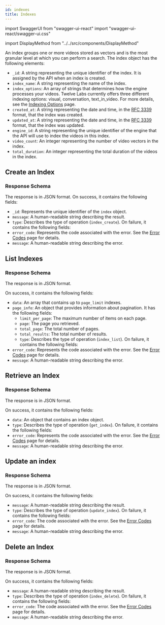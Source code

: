 ```yaml
---
id: indexes 
title: Indexes 
---
```


import SwaggerUI from "swagger-ui-react"
import "swagger-ui-react/swagger-ui.css"

import DisplayMethod from "../../src/components/DisplayMethod"


An index groups one or more videos stored as vectors and is the most granular level at which you can perform a search. The index object has the following elements:
- `_id`: A string representing the unique identifier of the index. It is assigned by the API when an index is created.
- `index_name`: A string representing the name of the index.
- `index_options`: An array of strings that determines how the engine processes your videos. Twelve Labs currently offers three different indexing options: visual, conversation, text_in_video. For more details, see the [Indexing Options](/concepts/indexing-options) page.
- `created_at`: A string representing the date and time, in the [RFC 3339](https://datatracker.ietf.org/doc/html/rfc3339) format, that the index was created.
- `updated_at`: A string representing the date and time, in the [RFC 3339](https://datatracker.ietf.org/doc/html/rfc3339) format, that the index was updated.
- `engine_id`: A string representing the unique identifier of the engine that the API will use to index the videos in this index.
- `video_count`: An integer representing the number of video vectors in the index.
- `total_duration`: An integer representing the total duration of the videos in the index.

## Create an Index

<DisplayMethod path="/indexes" method="post"/>

### Response Schema

The response is in JSON format. 
On success, it contains the following fields:
- `_id`: Represents the unique identifier of the `index` object.
- `message`:  A human-readable string describing the result.
- `type`: Describes the type of operation (`index_create`).
On failure, it contains the following fields:
- `error_code`: Represents the code associated with the error. See the [Error Codes](/api-reference/error-codes) page for details.
- `message`: A human-readable string describing the error.

## List Indexes

<DisplayMethod path="/indexes" method="get"/>

### Response Schema

The response is in JSON format. 

On success, it contains the following fields:
- `data`: An array that contains up to `page_limit` indexes.
- `page_info`: An object that provides information about pagination. It has the following fields:
  - `limit_per_page`: The maximum number of items on each page.
  - `page`: The page you retrieved.
  - `total_page`: The total number of pages.
  - `total_results`: The total number of results. 
  - `type`: Describes the type of operation (`index_list`). 
On failure, it contains the following fields:
- `error_code`: Represents the code associated with the error. See the [Error Codes](/api-reference/error-codes) page for details.
- `message`: A human-readable string describing the error.

## Retrieve an Index

<DisplayMethod path="/indexes/{index-id}" method="get"/>

### Response Schema

The response is in JSON format. 

On success, it contains the following fields:
- `data`: An object that contains an index object.
- `type`: Describes the type of operation (`get_index`).
On failure, it contains the following fields:
- `error_code`: Represents the code associated with the error. See the [Error Codes](/api-reference/error-codes) page for details.
- `message`: A human-readable string describing the error.

## Update an index

<DisplayMethod path="/indexes/{index-id}" method="put"/>

### Response Schema

The response is in JSON format.

On success, it contains the following fields:
- `message`: A human-readable string describing the result.
- `type`: Describes the type of operation (`update_index`).
On failure, it contains the following fields:
- `error_code`: The code associated with the error. See the [Error Codes](/api-reference/error-codes) page for details.
- `message`: A human-readable string describing the error.

## Delete an Index

<DisplayMethod path="/indexes/{index-id}" method="delete"/>

### Response Schema

The response is in JSON format.

On success, it contains the following fields:
- `message`: A human-readable string describing the result.
- `type`: Describes the type of operation (`index_delete`).
On failure, it contains the following fields:
- `error_code`: The code associated with the error. See the [Error Codes](/api-reference/error-codes) page for details.
- `message`: A human-readable string describing the error.